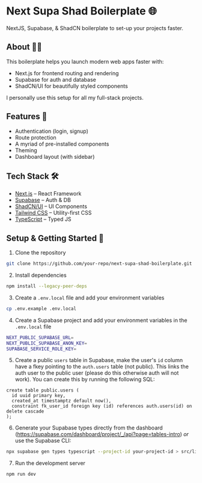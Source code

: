 # Next Supa Shad Boilerplate 🌐

NextJS, Supabase, & ShadCN boilerplate to set-up your projects faster.

## About 🧑‍💻

This boilerplate helps you launch modern web apps faster with:

- Next.js for frontend routing and rendering
- Supabase for auth and database
- ShadCN/UI for beautifully styled components

I personally use this setup for all my full-stack projects.

## Features 🌟

- Authentication (login, signup)
- Route protection
- A myriad of pre-installed components
- Theming
- Dashboard layout (with sidebar)

## Tech Stack 🛠️

- [Next.js](https://nextjs.org/) – React Framework
- [Supabase](https://supabase.com/) – Auth & DB
- [ShadCN/UI](https://ui.shadcn.dev/) – UI Components
- [Tailwind CSS](https://tailwindcss.com/) – Utility-first CSS
- [TypeScript](https://www.typescriptlang.org/) – Typed JS

## Setup & Getting Started 🚀

1. Clone the repository

```bash
git clone https://github.com/your-repo/next-supa-shad-boilerplate.git
```

2. Install dependencies

```bash
npm install --legacy-peer-deps
```

3. Create a `.env.local` file and add your environment variables

```bash
cp .env.example .env.local
```

4. Create a Supabase project and add your environment variables in the `.env.local` file

```bash
NEXT_PUBLIC_SUPABASE_URL=
NEXT_PUBLIC_SUPABASE_ANON_KEY=
SUPABASE_SERVICE_ROLE_KEY=
```

5. Create a public `users` table in Supabase, make the user's `id` column have a fkey pointing to the `auth.users` table (not public). This links the auth user to the public user (please do this otherwise auth will not work). You can create this by running the following SQL:

```psql
create table public.users (
  id uuid primary key,
  created_at timestamptz default now(),
  constraint fk_user_id foreign key (id) references auth.users(id) on delete cascade
);
```

6. Generate your Supabase types directly from the dashboard (https://supabase.com/dashboard/project/_/api?page=tables-intro) _or_ use the Supabase CLI:

```bash
npx supabase gen types typescript --project-id your-project-id > src/lib/supabase/types.ts
```

7. Run the development server

```bash
npm run dev
```

